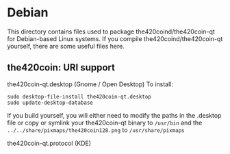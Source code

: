 
Debian
====================
This directory contains files used to package the420coind/the420coin-qt
for Debian-based Linux systems. If you compile the420coind/the420coin-qt yourself, there are some useful files here.

## the420coin: URI support ##


the420coin-qt.desktop  (Gnome / Open Desktop)
To install:

	sudo desktop-file-install the420coin-qt.desktop
	sudo update-desktop-database

If you build yourself, you will either need to modify the paths in
the .desktop file or copy or symlink your the420coin-qt binary to `/usr/bin`
and the `../../share/pixmaps/the420coin128.png` to `/usr/share/pixmaps`

the420coin-qt.protocol (KDE)

